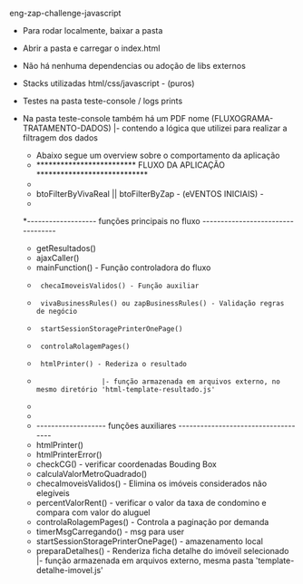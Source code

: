  eng-zap-challenge-javascript


- Para rodar localmente, baixar a pasta
- Abrir a pasta e carregar o index.html
- Não há nenhuma dependencias ou adoção de libs externos 
 
- Stacks utilizadas html/css/javascript - (puros)
- Testes na pasta teste-console / logs prints

- Na pasta teste-console também há um PDF nome (FLUXOGRAMA-TRATAMENTO-DADOS) 
    |- contendo a lógica que utilizei para realizar a filtragem dos dados




  - Abaixo segue um overview sobre o comportamento da aplicação

  
   * ************************* FLUXO DA APLICAÇÃO ****************************
   * 
   * btoFilterByVivaReal || btoFilterByZap - (eVENTOS INICIAIS) - 
   *
   *------------------- funções principais no fluxo ----------------------------------
   * getResultados()
   * ajaxCaller()
   * mainFunction() - Função controladora do fluxo
   *      checaImoveisValidos() - Função auxiliar
   *      vivaBusinessRules() ou zapBusinessRules() - Validação regras de negócio 
   *      startSessionStoragePrinterOnePage()
   *      controlaRolagemPages()
   *      htmlPrinter() - Rederiza o resultado 
   *                     |- função armazenada em arquivos externo, no mesmo diretório 'html-template-resultado.js'
   * 
   *
   * ------------------- funções auxiliares ------------------------------------
   * htmlPrinter()
   * htmlPrinterError()
   * checkCG() - verificar coordenadas Bouding Box
   * calculaValorMetroQuadrado() 
   * checaImoveisValidos() - Elimina os imóveis considerados não elegíveis 
   * percentValorRent() - verificar o valor da taxa de condomino e compara com valor do aluguel
   * controlaRolagemPages() - Controla a paginação por demanda
   * timerMsgCarregando() - msg para user
   * startSessionStoragePrinterOnePage() - amazenamento local
   * preparaDetalhes() - Renderiza ficha detalhe do imóveil selecionado
                        |- função armazenada em arquivos externo, mesma pasta 'template-detalhe-imovel.js'





